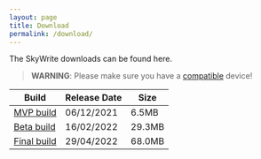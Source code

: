 ```yaml
---
layout: page
title: Download
permalink: /download/
---
```


The SkyWrite downloads can be found here.

> **WARNING**: Please make sure you have a [compatible](https://developers.google.com/ar/devices) device!

Build  | Release Date | Size
------ | ------------ | ----
[MVP build](https://drive.google.com/file/d/1Z8QJEydgr-az0m4zaE3QkCARBfDqZdD2/view?usp=sharing)  | 06/12/2021 | 6.5MB
[Beta build](https://drive.google.com/file/d/1In_Pa6dVu8n5q6JVy5weEFBjOEDj5iY5/view?usp=sharing)  | 16/02/2022 | 29.3MB
[Final build](https://drive.google.com/file/d/1vn4N97cVcehy-uhvb5uB9h4fIigsBhCZ/view?usp=sharing) | 29/04/2022 | 68.0MB
